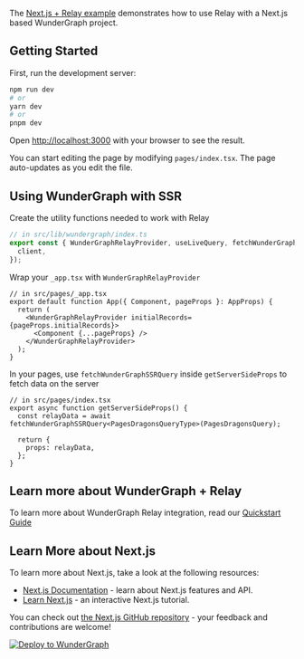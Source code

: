 The [Next.js + Relay example](https://github.com/wundergraph/wundergraph/tree/main/examples/nextjs-relay) demonstrates how to use Relay with a Next.js based WunderGraph project.

## Getting Started

First, run the development server:

```bash
npm run dev
# or
yarn dev
# or
pnpm dev
```

Open [http://localhost:3000](http://localhost:3000) with your browser to see the result.

You can start editing the page by modifying `pages/index.tsx`. The page auto-updates as you edit the file.

## Using WunderGraph with SSR

Create the utility functions needed to work with Relay

```ts
// in src/lib/wundergraph/index.ts
export const { WunderGraphRelayProvider, useLiveQuery, fetchWunderGraphSSRQuery } = createWunderGraphRelayApp({
  client,
});
```

Wrap your `_app.tsx` with `WunderGraphRelayProvider`

```tsx
// in src/pages/_app.tsx
export default function App({ Component, pageProps }: AppProps) {
  return (
    <WunderGraphRelayProvider initialRecords={pageProps.initialRecords}>
      <Component {...pageProps} />
    </WunderGraphRelayProvider>
  );
}
```

In your pages, use `fetchWunderGraphSSRQuery` inside `getServerSideProps` to fetch data on the server

```tsx
// in src/pages/index.tsx
export async function getServerSideProps() {
  const relayData = await fetchWunderGraphSSRQuery<PagesDragonsQueryType>(PagesDragonsQuery);

  return {
    props: relayData,
  };
}
```

## Learn more about WunderGraph + Relay

To learn more about WunderGraph Relay integration, read our [Quickstart Guide](/docs/getting-started/relay-quickstart)

## Learn More about Next.js

To learn more about Next.js, take a look at the following resources:

- [Next.js Documentation](https://nextjs.org/docs) - learn about Next.js features and API.
- [Learn Next.js](https://nextjs.org/learn) - an interactive Next.js tutorial.

You can check out [the Next.js GitHub repository](https://github.com/vercel/next.js/) - your feedback and contributions are welcome!

[![Deploy to WunderGraph](https://wundergraph.com/button)](https://cloud.wundergraph.com/new/clone?templateName=nextjs-relay)
